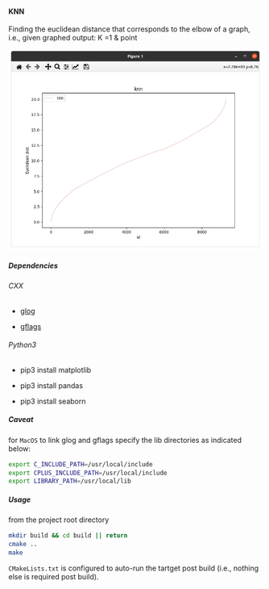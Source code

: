 #### KNN 

Finding the euclidean distance that corresponds to the elbow of a graph, i.e., given graphed output: K =1 & point

![](https://raw.githubusercontent.com/edisonslightbulbs/knn-cpp/main/resources/demo.png)

##### Dependencies

###### CXX

* [glog](https://github.com/google/glog)

* [gflags](https://github.com/gflags/gflags)

###### Python3

* pip3 install matplotlib

* pip3 install pandas

* pip3 install seaborn

##### Caveat

for `MacOS` to link glog and gflags specify the lib directories as indicated
below:

```bash
export C_INCLUDE_PATH=/usr/local/include
export CPLUS_INCLUDE_PATH=/usr/local/include
export LIBRARY_PATH=/usr/local/lib
```


##### Usage

from the project root directory

```bash
mkdir build && cd build || return
cmake ..
make
```

`CMakeLists.txt` is configured to auto-run the tartget post build (i.e., nothing else is required post build).

